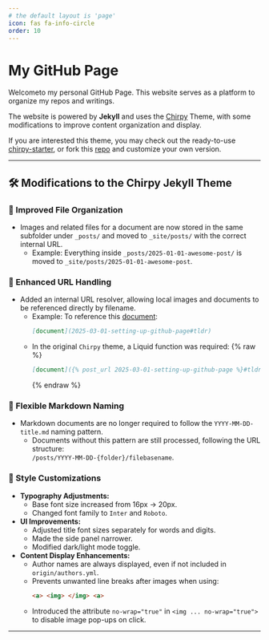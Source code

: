 ```yaml
---
# the default layout is 'page'
icon: fas fa-info-circle
order: 10
---
```


# My GitHub Page

Welcometo my personal GitHub Page. This website serves as a platform to organize my repos and writings. 


The website is powered by **Jekyll** and uses the [Chirpy](https://github.com/cotes2020/jekyll-theme-chirpy) Theme, with some modifications to improve content organization and display.  


If you are interested this theme, you may check out the ready-to-use [chirpy-starter](https://github.com/cotes2020/chirpy-starter), or fork this [repo](https://github.com/yu45020/yu45020.github.io) and customize your own version. 

---

## 🛠 Modifications to the Chirpy Jekyll Theme

### 📂 Improved File Organization
- Images and related files for a document are now stored in the same subfolder under `_posts/` and moved to `_site/posts/` with the correct internal URL.
  - Example: Everything inside `_posts/2025-01-01-awesome-post/` is moved to `_site/posts/2025-01-01-awesome-post`.

### 🔗 Enhanced URL Handling
- Added an internal URL resolver, allowing local images and documents to be referenced directly by filename.
  - Example: To reference this [document](2025-03-01-setting-up-github-page#tldr):
    ```md
    [document](2025-03-01-setting-up-github-page#tldr)
    ```
  - In the original `Chirpy` theme, a Liquid function was required:
    {% raw %}
    ```md
    [document]({% post_url 2025-03-01-setting-up-github-page %}#tldr)
    ```
    {% endraw %}

### 📜 Flexible Markdown Naming
- Markdown documents are no longer required to follow the `YYYY-MM-DD-title.md` naming pattern.
  - Documents without this pattern are still processed, following the URL structure:  
    `/posts/YYYY-MM-DD-{folder}/filebasename`.

### 🎨 Style Customizations
- **Typography Adjustments:**
  - Base font size increased from 16px → 20px.
  - Changed font family to `Inter` and `Roboto`.
- **UI Improvements:**
  - Adjusted title font sizes separately for words and digits.
  - Made the side panel narrower.
  - Modified dark/light mode toggle.
- **Content Display Enhancements:**
  - Author names are always displayed, even if not included in `origin/authors.yml`.
  - Prevents unwanted line breaks after images when using:
    ```html
    <a> <img> </img> <a>
    ```
  - Introduced the attribute `no-wrap="true"` in `<img ... no-wrap="true">` to disable image pop-ups on click.


---